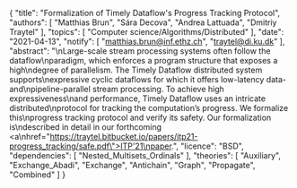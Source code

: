 {
    "title": "Formalization of Timely Dataflow's Progress Tracking Protocol",
    "authors": [
        "Matthias Brun",
        "Sára Decova",
        "Andrea Lattuada",
        "Dmitriy Traytel"
    ],
    "topics": [
        "Computer science/Algorithms/Distributed"
    ],
    "date": "2021-04-13",
    "notify": [
        "matthias.brun@inf.ethz.ch",
        "traytel@di.ku.dk"
    ],
    "abstract": "\nLarge-scale stream processing systems often follow the dataflow\nparadigm, which enforces a program structure that exposes a high\ndegree of parallelism. The Timely Dataflow distributed system supports\nexpressive cyclic dataflows for which it offers low-latency data- and\npipeline-parallel stream processing. To achieve high expressiveness\nand performance, Timely Dataflow uses an intricate distributed\nprotocol for tracking the computation’s progress. We formalize this\nprogress tracking protocol and verify its safety. Our formalization is\ndescribed in detail in our forthcoming <a\nhref=\"https://traytel.bitbucket.io/papers/itp21-progress_tracking/safe.pdf\">ITP'21\npaper</a>.",
    "licence": "BSD",
    "dependencies": [
        "Nested_Multisets_Ordinals"
    ],
    "theories": [
        "Auxiliary",
        "Exchange_Abadi",
        "Exchange",
        "Antichain",
        "Graph",
        "Propagate",
        "Combined"
    ]
}